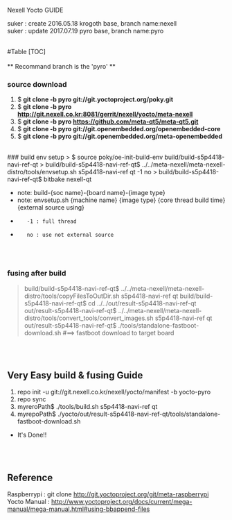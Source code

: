 <html xmlns="http://www.w3.org/1999/xhtml" lang="ko"  xml:lang="ko">
<meta http-equiv="Content-Type" Content="text/html; charset=utf-8" />

Nexell Yocto GUIDE

suker : create  2016.05.18 krogoth base, branch name:nexell<br>
suker : update 2017.07.19 pyro base, branch name:pyro<br>

<br>
#Table
[TOC]

<br>
<br>
** Recommand branch is the 'pyro' **
<br>

### source download
 1. $ **git clone -b pyro git://git.yoctoproject.org/poky.git**
 2. $ **git clone -b pyro http://git.nexell.co.kr:8081/gerrit/nexell/yocto/meta-nexell**
 3. $ **git clone -b pyro https://github.com/meta-qt5/meta-qt5.git**
 4. $ **git clone -b pyro git://git.openembedded.org/openembedded-core**
 5. $ **git clone -b pyro git://git.openembedded.org/meta-openembedded**

<br>
### build env setup
> $ source poky/oe-init-build-env build/build-s5p4418-navi-ref-qt
> build/build-s5p4418-navi-ref-qt$ ../../meta-nexell/meta-nexell-distro/tools/envsetup.sh s5p4418-navi-ref qt -1 no
> build/build-s5p4418-navi-ref-qt$ bitbake nexell-qt

* note: build-{soc name}-{board name}-{image type}
* note: envsetup.sh {machine name} {image type} {core thread build time} {external source using}
*        -1 : full thread
*        no : use not external source

<br>
<br>

### fusing after build
> build/build-s5p4418-navi-ref-qt$ ../../meta-nexell/meta-nexell-distro/tools/copyFilesToOutDir.sh s5p4418-navi-ref qt
> build/build-s5p4418-navi-ref-qt$ cd ../../out/result-s5p4418-navi-ref-qt
> out/result-s5p4418-navi-ref-qt$ ../../meta-nexell/meta-nexell-distro/tools/convert_tools/convert_images.sh s5p4418-navi-ref qt
> out/result-s5p4418-navi-ref-qt$ ./tools/standalone-fastboot-download.sh   #==> fastboot download to target board

<br>
<br>

## Very Easy build & fusing Guide
 1. repo init -u git://git.nexell.co.kr/nexell/yocto/manifest -b yocto-pyro
 2. repo sync
 3. myreroPath$ ./tools/build.sh s5p4418-navi-ref qt
 4. myrepoPath$ ./yocto/out/result-s5p4418-navi-ref-qt/tools/standalone-fastboot-download.sh
 * It's Done!!

<br>
<br>

## Reference
Raspberrypi  :  git clone http://git.yoctoproject.org/git/meta-raspberrypi
Yocto Manual : http://www.yoctoproject.org/docs/current/mega-manual/mega-manual.html#using-bbappend-files
